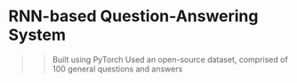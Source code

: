 # RNN-based Question-Answering System

>> Built using PyTorch
>> Used an open-source dataset, comprised of 100 general questions and answers
